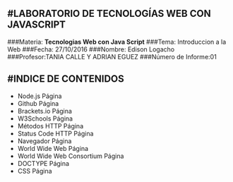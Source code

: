 #LABORATORIO DE TECNOLOGÍAS WEB CON JAVASCRIPT
-------------------------------------------

###Materia: **Tecnologias Web con Java Script**
###Tema: Introduccion a la Web
###Fecha: 27/10/2016
###Nombre: Edison Logacho
###Profesor:TANIA CALLE Y ADRIAN EGUEZ
###Número de Informe:01

#INDICE DE CONTENIDOS
-------------------------------------------
* Node.js Página
* Github Página
* Brackets.io Página
* W3Schools Página
* Métodos HTTP Página
* Status Code HTTP Página
* Navegador Página
* World Wide Web Página
* World Wide Web Consortium Página
* DOCTYPE Página
* CSS Página


